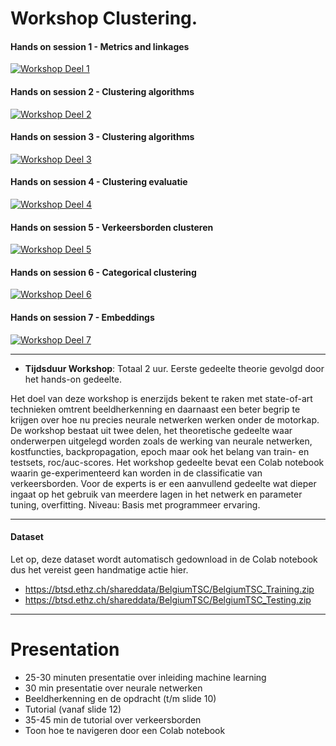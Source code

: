 # Workshop Clustering.

#### Hands on session 1 - Metrics and linkages
[![Workshop Deel 1](https://colab.research.google.com/assets/colab-badge.svg)](https://colab.research.google.com/github/kcambrek/masterclass/blob/main/notebooks/Session_1_Clustering.ipynb)

#### Hands on session 2 - Clustering algorithms
[![Workshop Deel 2](https://colab.research.google.com/assets/colab-badge.svg)](https://colab.research.google.com/github/kcambrek/masterclass/blob/main/notebooks/Session_2_Clustering_algorithms.ipynb)

#### Hands on session 3 - Clustering algorithms
[![Workshop Deel 3](https://colab.research.google.com/assets/colab-badge.svg)](https://colab.research.google.com/github/kcambrek/masterclass/blob/main/notebooks/Session_3_Cluster_validation.ipynb)

#### Hands on session 4 - Clustering evaluatie
[![Workshop Deel 4](https://colab.research.google.com/assets/colab-badge.svg)](https://colab.research.google.com/github/kcambrek/masterclass/blob/main/notebooks/Session_4_Clusteval.ipynb)

#### Hands on session 5 - Verkeersborden clusteren
[![Workshop Deel 5](https://colab.research.google.com/assets/colab-badge.svg)](https://colab.research.google.com/github/kcambrek/masterclass/blob/main/notebooks/Session_5_Verkeersborden_clusteren.ipynb)

#### Hands on session 6 - Categorical clustering
[![Workshop Deel 6](https://colab.research.google.com/assets/colab-badge.svg)](https://colab.research.google.com/github/kcambrek/masterclass/blob/main/notebooks/Session_6_Categorical_clusteren.ipynb)

#### Hands on session 7 - Embeddings
[![Workshop Deel 7](https://colab.research.google.com/assets/colab-badge.svg)](https://colab.research.google.com/github/kcambrek/masterclass/blob/main/notebooks/Session_7_Embeddings.ipynb)

----

* **Tijdsduur Workshop**: Totaal 2 uur. Eerste gedeelte theorie gevolgd door het hands-on gedeelte.

Het doel van deze workshop is enerzijds bekent te raken met state-of-art technieken omtrent beeldherkenning en daarnaast een beter begrip te krijgen over hoe nu precies neurale netwerken werken onder de motorkap. De workshop bestaat uit twee delen, het theoretische gedeelte waar onderwerpen uitgelegd worden zoals de werking van neurale netwerken, kostfuncties, backpropagation, epoch maar ook het belang van train- en testsets, roc/auc-scores. Het workshop gedeelte bevat een Colab notebook waarin ge-experimenteerd kan worden in de classificatie van verkeersborden. Voor de experts is er een aanvullend gedeelte wat dieper ingaat op het gebruik van meerdere lagen in het netwerk en parameter tuning, overfitting.
Niveau: Basis met programmeer ervaring.

----

#### Dataset
Let op, deze dataset wordt automatisch gedownload in de Colab notebook dus het vereist geen handmatige actie hier.

* https://btsd.ethz.ch/shareddata/BelgiumTSC/BelgiumTSC_Training.zip
* https://btsd.ethz.ch/shareddata/BelgiumTSC/BelgiumTSC_Testing.zip

----


# Presentation
* 25-30 minuten presentatie over inleiding machine learning
* 30 min presentatie over neurale netwerken
* Beeldherkenning en de opdracht (t/m slide 10)
* Tutorial (vanaf slide 12)
* 35-45 min de tutorial over verkeersborden 
* Toon hoe te navigeren door een Colab notebook

